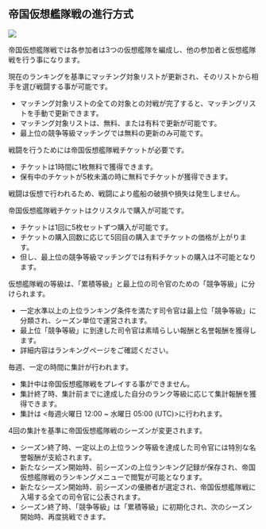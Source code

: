 ## 帝国仮想艦隊戦の進行方式

![](https://astrokings.s3.ap-northeast-2.amazonaws.com/html/img/help/1500_01.jpg)

帝国仮想艦隊戦では各参加者は3つの仮想艦隊を編成し、他の参加者と仮想艦隊戦を行う事になります。<br>

現在のランキングを基準にマッチング対象リストが更新され、そのリストから相手を選び戦闘する事が可能です。
 - マッチング対象リストの全ての対象との対戦が完了すると、マッチングリストを手動で更新できます。
 - マッチング対象リストは、無料、または有料で更新が可能です。
 - 最上位の競争等級マッチングでは無料の更新のみ可能です。<br>

戦闘を行うためには帝国仮想艦隊戦チケットが必要です。
 - チケットは1時間に1枚無料で獲得できます。
 - 保有中のチケットが5枚未滿の時に無料でチケットが獲得できます。<br>

戦闘は仮想で行われるため、戦闘により艦船の破損や損失は発生しません。<br>

帝国仮想艦隊戦チケットはクリスタルで購入が可能です。
 - チケットは1回に5枚セットずつ購入が可能です。
 - チケットの購入回数に応じて5回目の購入までチケットの価格が上がります。
 - 但し、最上位の競争等級マッチングでは有料チケットの購入は不可能となります。<br>
 
仮想艦隊戦の等級は、「累積等級」と最上位の司令官のための「競争等級」に分けられます。
 - 一定水準以上の上位ランキング条件を満たす司令官は最上位「競争等級」に分類され、シーズン単位で運営されます。
 - 最上位「競争等級」に到達した司令官は素晴らしい報酬と名誉報酬を獲得します。
 - 詳細内容はランキングページをご確認ください。<br>

毎週、一定の時間に集計が行われます。
 - 集計中は帝国仮想艦隊戦をプレイする事ができません。
 - 集計終了時、集計前までに達成した自分のランク等級に応じて集計報酬を獲得できます。
 - 集計は <毎週火曜日 12:00 ~ 水曜日 05:00 (UTC)>に行われます。<br>

4回の集計を基準に帝国仮想艦隊戦のシーズンが変更されます。
 - シーズン終了時、一定以上の上位ランク等級を達成した司令官には特別な名誉報酬が支給されます。
 - 新たなシーズン開始時、前シーズンの上位ランキング記録が保存され、帝国仮想艦隊戦のランキングメニューで閲覧が可能となります。
 - 新たなシーズン開始時、前シーズンの優勝者が選定され、帝国仮想艦隊戦に入場する全ての司令官に公表されます。
 - シーズン終了時、「競争等級」は「累積等級」に初期化され、次のシーズン開始時、再度挑戦できます。